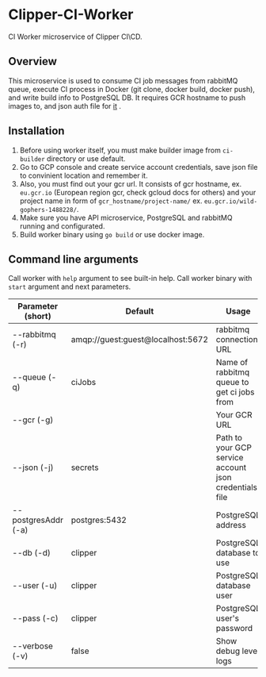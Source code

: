 # Clipper-CI-Worker

CI Worker microservice of Clipper CI\CD.

## Overview

This microservice is used to consume CI job messages from rabbitMQ queue, execute CI process in Docker (git clone, docker build, docker push), and write build info to PostgreSQL DB. It requires GCR hostname to push images to, and json auth file for [it](https://cloud.google.com/container-registry/docs/advanced-authentication) .

## Installation

1. Before using worker itself, you must make builder image from `ci-builder` directory or use default.
2. Go to GCP console and create service account credentials, save json file to convinient location and remember it.
3. Also, you must find out your gcr url. It consists of gcr hostname, ex. `eu.gcr.io` (European region gcr, check gcloud docs for others) and your project name in form of `gcr_hostname/project-name/` ex. `eu.gcr.io/wild-gophers-1488228/`.
4. Make sure you have API microservice, PostgreSQL and rabbitMQ running and configurated.
5. Build worker binary using `go build` or use docker image.

## Command line arguments
Call worker with `help` argument to see built-in help.
Call worker binary with `start` argument and next parameters.

| Parameter (short)     | Default                           | Usage                                                     |
|-----------------------|-----------------------------------|-----------------------------------------------------------|
| --rabbitmq (-r)       | amqp://guest:guest@localhost:5672 | rabbitmq connection URL                                   |
| --queue (-q)          | ciJobs                            | Name of rabbitmq queue to get ci jobs from                |
| --gcr (-g)            | <not set>                         | Your GCR URL                                              |
| --json (-j)           | secrets                           | Path to your GCP service account json credentials file    |
| --postgresAddr (-a)   | postgres:5432                     | PostgreSQL address                                        |
| --db (-d)             | clipper                           | PostgreSQL database to use                                |
| --user (-u)           | clipper                           | PostgreSQL database user                                  |
| --pass (-c)           | clipper                           | PostgreSQL user's password                                |
| --verbose (-v)        | false                             | Show debug level logs                                     |